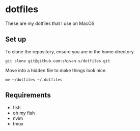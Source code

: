 # dotfiles

These are my dotfiles that I use on MacOS

## Set up

To clone the repository, ensure you are in the home directory.

```shell
git clone git@github.com:shivan-s/dotfiles.git
```

Move into a hidden file to make things look nice.

```shell
mv ~/dotfiles ~/.dotfiles
```

## Requirements

- fish
- oh my fish
- nvim
- tmux
